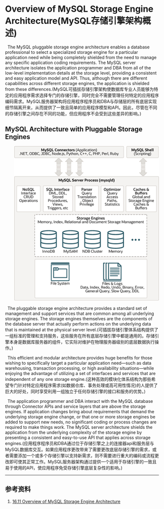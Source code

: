 # Overview of MySQL Storage Engine Architecture(MySQL存储引擎架构概述)
&nbsp;&nbsp;The MySQL pluggable storage engine architecture enables a database professional to select a specialized storage engine for a particular application need while being completely shielded from the need to manage any specific application coding requirements. The MySQL server architecture isolates the application programmer and DBA from all of the low-level implementation details at the storage level, providing a consistent and easy application model and API. Thus, although there are different capabilities across different storage engines, the application is shielded from these differences.(MySQL可插拔存储引擎架构使数据库专业人员能够为特定的应用程序需求选择专门的存储引擎，同时完全不需要管理任何特定的应用程序编码需求。MySQL服务器架构将应用程序程序员和DBA与存储层的所有底层实现细节隔离开来，从而提供了一致且简单的应用程序模型和API。因此，尽管在不同的存储引擎之间存在不同的功能，但应用程序不会受到这些差异的影响。)

## MySQL Architecture with Pluggable Storage Engines
<div style="margin-left:30px;"><img src="./pics/mysql-pluggable-storage-engine-architecture.png"/></div>


&nbsp;&nbsp;The pluggable storage engine architecture provides a standard set of management and support services that are common among all underlying storage engines. The storage engines themselves are the components of the database server that actually perform actions on the underlying data that is maintained at the physical server level.(可插拔存储引擎体系结构提供了一组标准的管理和支持服务，这些服务在所有底层存储引擎中都是通用的。存储引擎本身是数据库服务器的组件，它实际对维护在物理服务器级别的底层数据执行操作。)

&nbsp;&nbsp;This efficient and modular architecture provides huge benefits for those wishing to specifically target a particular application need—such as data warehousing, transaction processing, or high availability situations—while enjoying the advantage of utilizing a set of interfaces and services that are independent of any one storage engine.(这种高效的模块化体系结构为那些希望专门针对特定应用程序需求(如数据仓库、事务处理或高可用性情况)的人提供了巨大的好处，同时享受利用一组独立于任何存储引擎的接口和服务的优势。)

&nbsp;&nbsp;The application programmer and DBA interact with the MySQL database through Connector APIs and service layers that are above the storage engines. If application changes bring about requirements that demand the underlying storage engine change, or that one or more storage engines be added to support new needs, no significant coding or process changes are required to make things work. The MySQL server architecture shields the application from the underlying complexity of the storage engine by presenting a consistent and easy-to-use API that applies across storage engines.(应用程序程序员和DBA通过位于存储引擎之上的连接器api和服务层与MySQL数据库交互。如果应用程序更改带来了需要更改底层存储引擎的需求，或者需要添加一个或多个存储引擎以支持新需求，则不需要进行重大的编码或流程更改即可使其正常工作。MySQL服务器架构通过提供一个适用于存储引擎的一致且易于使用的API，使应用程序免受存储引擎底层复杂性的影响。)

---

## 参考资料
1. [16.11 Overview of MySQL Storage Engine Architecture](https://dev.mysql.com/doc/refman/8.0/en/pluggable-storage-overview.html#mysql-architecture-diagram)